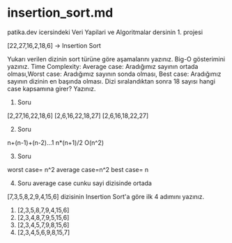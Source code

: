 # insertion_sort.md
patika.dev icersindeki Veri Yapilari ve Algoritmalar dersinin 1. projesi

[22,27,16,2,18,6] -> Insertion Sort

Yukarı verilen dizinin sort türüne göre aşamalarını yazınız.
Big-O gösterimini yazınız.
Time Complexity: Average case: Aradığımız sayının ortada olması,Worst case: Aradığımız sayının sonda olması, Best case: Aradığımız sayının dizinin en başında olması.
Dizi sıralandıktan sonra 18 sayısı hangi case kapsamına girer? Yazınız.

1. Soru

[2,27,16,22,18,6]
[2,6,16,22,18,27]
[2,6,16,18,22,27]

2. Soru

n+(n-1)+(n-2)...1
n*(n+1)/2
O(n^2)

3. Soru

worst case= n^2
average case=n^2
best case= n

4. Soru
average case cunku sayi dizisinde ortada

[7,3,5,8,2,9,4,15,6] dizisinin Insertion Sort'a göre ilk 4 adımını yazınız.

1. [2,3,5,8,7,9,4,15,6]
2. [2,3,4,8,7,9,5,15,6]
3. [2,3,4,5,7,9,8,15,6]
4. [2,3,4,5,6,9,8,15,7]
